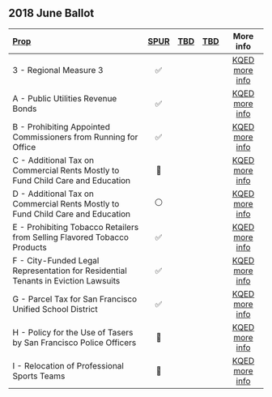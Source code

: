 ## 2018 June Ballot

|[Prop](http://sfgov.org/elections/measures)   | [SPUR](http://www.spur.org/voter-guide/2018-06)  | [TBD](x)  | [TBD](x) | More info  |
|:--|:-:|:-:|:-:|:-:|
| 3 - Regional Measure 3 | :white_check_mark:  |    |    | [KQED more info](http://elections.kqed.org/measure/2014/info/proposition-51)  |
| A - Public Utilities Revenue Bonds | :white_check_mark:  |    |    | [KQED more info](http://elections.kqed.org/measures/2015/info/proposition-52)  |
| B - Prohibiting Appointed Commissioners from Running for Office | :white_check_mark:  |    |    | [KQED more info](http://elections.kqed.org/measures/2016/info/proposition-53)  |
| C - Additional Tax on Commercial Rents Mostly to Fund Child Care and Education  | :red_circle:  |    |    | [KQED more info](http://elections.kqed.org/measures/2017/info/proposition-54)  |
| D - Additional Tax on Commercial Rents Mostly to Fund Child Care and Education | :white_circle:  |    |   | [KQED more info](http://elections.kqed.org/measures/2018/info/proposition-55)  |
| E - Prohibiting Tobacco Retailers from Selling Flavored Tobacco Products| :white_check_mark:  |   |    | [KQED more info](http://elections.kqed.org/measures/2019/info/proposition-56)  |
| F - City-Funded Legal Representation for Residential Tenants in Eviction Lawsuits | :white_check_mark:  |  |  | [KQED more info](http://elections.kqed.org/measures/2020/info/proposition-57)  |
| G - Parcel Tax for San Francisco Unified School District| :white_check_mark:  |   |    | [KQED more info](http://elections.kqed.org/measures/2021/info/proposition-58)  |
| H - Policy for the Use of Tasers by San Francisco Police Officers | :red_circle:  |   |   | [KQED more info](http://elections.kqed.org/measures/2022/info/proposition-59) |
| I - Relocation of Professional Sports Teams| :red_circle:  |   |   | [KQED more info](http://elections.kqed.org/measures/2023/info/proposition-60)  |
